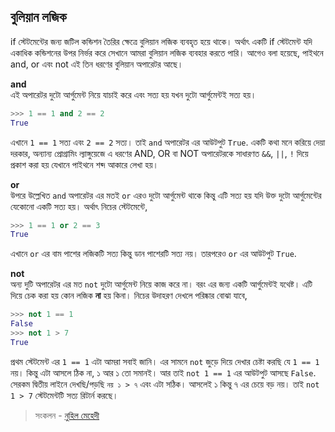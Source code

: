 ## বুলিয়ান লজিক   

if স্টেটমেন্টের জন্য জটিল কন্ডিশন তৈরির ক্ষেত্রে বুলিয়ান লজিক ব্যবহৃত হয়ে থাকে। অর্থাৎ একটি if স্টেটমেন্ট যদি একাধিক কন্ডিশনের উপর নির্ভর করে সেখানে আমরা বুলিয়ান লজিক ব্যবহার করতে পারি। আগেও বলা হয়েছে, পাইথনে and, or এবং not এই তিন ধরণের বুলিয়ান অপারেটর আছে।

**and**  
এই অপারেটর দুটো আর্গুমেন্ট নিয়ে যাচাই করে এবং সত্য হয় যখন দুটো আর্গুমেন্টই সত্য হয়। 

```python
>>> 1 == 1 and 2 == 2
True
```   

এখানে `1 == 1` সত্য এবং `2 == 2` সত্য। তাই `and` অপারেটর এর আউটপুট `True`. একটি কথা মনে করিয়ে দেয়া দরকার, অন্যান্য প্রোগ্রামিং ল্যাঙ্গুয়েজে এ ধরণের AND, OR বা NOT অপারেটরকে সাধারণত `&&`, `||`, `!` দিয়ে প্রকাশ করা হয় যেখানে পাইথনে শব্দ আকারে লেখা হয়।   

**or**  
উপরে উল্লেখিত `and` অপারেটর এর মতই `or` এরও দুটো আর্গুমেন্ট থাকে কিন্তু এটি সত্য হয় যদি উক্ত দুটো আর্গুমেন্টের যেকোনো একটি সত্য হয়। অর্থাৎ নিচের স্টেটমেন্টে,

```python
>>> 1 == 1 or 2 == 3
True
```

এখানে `or` এর বাম পাশের লজিকটি সত্য কিন্তু ডান পাশেরটি সত্য নয়। তারপরেও `or` এর আউটপুট `True`.  

**not**  
অন্য দুটি অপারেটর এর মত `not` দুটো আর্গুমেন্ট নিয়ে কাজ করে না। বরং এর জন্য একটি আর্গুমেন্টই যথেষ্ট। এটি দিয়ে চেক করা হয় কোন লজিক **না** হয় কিনা। নিচের উদাহরণ দেখলে পরিষ্কার বোঝা যাবে,

```python
>>> not 1 == 1
False
>>> not 1 > 7
True
```   

প্রথম স্টেটমেন্ট এর `1 == 1` এটা আমরা সবাই জানি। এর সামনে `not` জুড়ে দিয়ে দেখার চেষ্টা করছি যে `1 == 1` নয়। কিন্তু এটা আসলে ঠিক না, ১ আর ১ তো সমানই। আর তাই `not 1 == 1` এর আউটপুট আসছে `False`. সেরকম দ্বিতীয় লাইনে দেখছি/পড়ছি `নয় ১ > ৭` এবং এটা সঠিক। আসলেই ১ কিন্তু ৭ এর চেয়ে বড় নয়। তাই `not 1 > 7` স্টেটমেন্টটি সত্য রিটার্ন করছে। 


>  সংকলন - [নুহিল মেহেদী](https://nuhil.net)